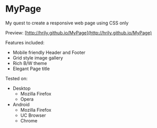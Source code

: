 # MyPage
My quest to create a responsive web page using CSS only

Preview: [http://hrily.github.io/MyPage](http://hrily.github.io/MyPage)

Features included:
+ Mobile friendly Header and Footer
+ Grid style image gallery
+ Rich B/W theme
+ Elegant Page title

Tested on:
+ Desktop
  - Mozilla Firefox
  - Opera
+ Android
  - Mozilla Firefox
  - UC Browser
  - Chrome
